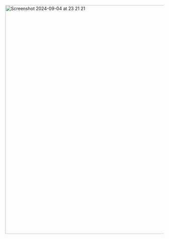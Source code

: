 <img width="726" alt="Screenshot 2024-09-04 at 23 21 21" src="https://github.com/user-attachments/assets/e70d0116-9650-4caf-9ebf-c90841d0c833">
